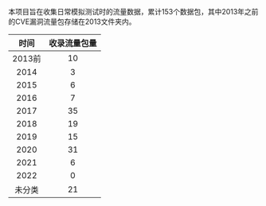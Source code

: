 本项目旨在收集日常模拟测试时的流量数据，累计153个数据包，其中2013年之前的CVE漏洞流量包存储在2013文件夹内。

|时间|收录流量包量|
|:-----:|:-----:|
|2013前 |10|
|2014  |3|
|2015|6|
|2016|7|
|2017|35|
|2018|19|
|2019|15|
|2020|31|
|2021|6|
|2022|0|
|未分类|21|

